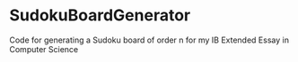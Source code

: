 # SudokuBoardGenerator
Code for generating a Sudoku board of order n for my IB Extended Essay in Computer Science

